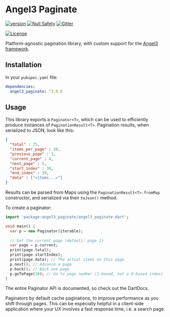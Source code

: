 # Angel3 Paginate

[![version](https://img.shields.io/badge/pub-v3.0.1-brightgreen)](https://pub.dartlang.org/packages/angel3_paginate)
[![Null Safety](https://img.shields.io/badge/null-safety-brightgreen)](https://dart.dev/null-safety)
[![Gitter](https://img.shields.io/gitter/room/angel_dart/discussion)](https://gitter.im/angel_dart/discussion)

[![License](https://img.shields.io/github/license/dukefirehawk/angel)](https://github.com/dukefirehawk/angel/tree/angel3/packages/paginate/LICENSE)

Platform-agnostic pagination library, with custom support for the [Angel3 framework](https://github.com/dukefirehawk/angel).

## Installation

In your `pubspec.yaml` file:

```yaml
dependencies:
  angel3_paginate: ^3.0.0
```

## Usage

This library exports a `Paginator<T>`, which can be used to efficiently produce instances of `PaginationResult<T>`. Pagination results, when serialized to JSON, look like this:

```json
{
  "total" : 75,
  "items_per_page" : 10,
  "previous_page" : 3,
  "current_page" : 4,
  "next_page" : 5,
  "start_index" : 30,
  "end_index" : 39,
  "data" : ["<items...>"]
}
```

Results can be parsed from Maps using the `PaginationResult<T>.fromMap` constructor, and serialized via their `toJson()` method.

To create a paginator:

```dart
import 'package:angel3_paginate/angel3_paginate.dart';

void main() {
  var p = new Paginator(iterable);
  
  // Get the current page (default: page 1)
  var page = p.current;
  print(page.total);
  print(page.startIndex);
  print(page.data); // The actual items on this page.
  p.next(); // Advance a page
  p.back(); // Back one page
  p.goToPage(10); // Go to page number (1-based, not a 0-based index)
}
```

The entire Paginator API is documented, so check out the DartDocs.

Paginators by default cache paginations, to improve performance as you shift through pages. This can be especially helpful in a client-side application where your UX involves a fast response time, i.e. a search page.

